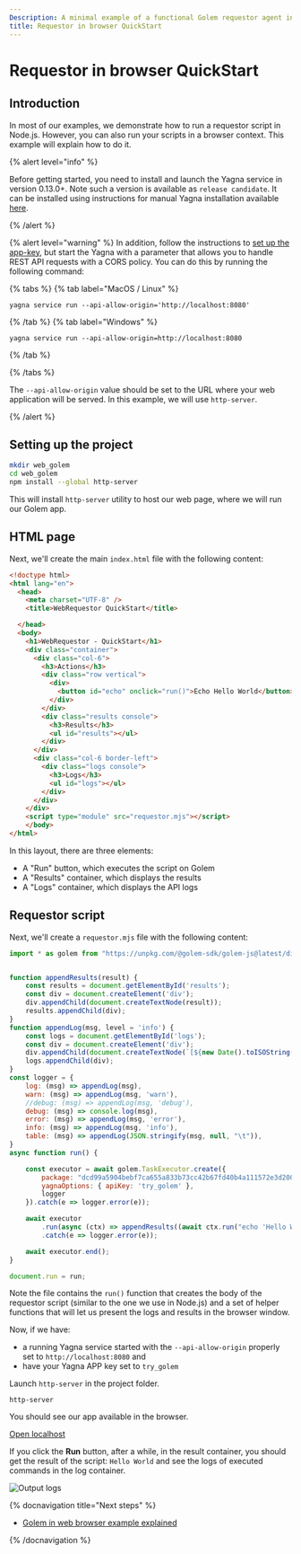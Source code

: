 ```yaml
---
Description: A minimal example of a functional Golem requestor agent in a browser
title: Requestor in browser QuickStart
---
```



# Requestor in browser QuickStart
## Introduction

In most of our examples, we demonstrate how to run a requestor script in Node.js. However, you can also run your scripts in a browser context. This example will explain how to do it.
   

{% alert level="info" %}

Before getting started, you need to install and launch the Yagna service in version 0.13.0+. Note such a version is available as `release candidate`. It can be installed using instructions for manual Yagna installation available [here](/docs/creators/javascript/examples/tools/yagna-installation-for-requestors). 

{% /alert %}

{% alert level="warning" %}
In addition, follow the instructions to [set up the app-key](/docs/creators/javascript/examples/tools/yagna-installation-for-requestors), but start the Yagna with a parameter that allows you to handle REST API requests with a CORS policy. You can do this by running the following command:

{% tabs %}
{% tab label="MacOS / Linux" %}
```shell
yagna service run --api-allow-origin='http://localhost:8080'
```
{% /tab %}
{% tab label="Windows" %}
```shell
yagna service run --api-allow-origin=http://localhost:8080
```
{% /tab %}

{% /tabs %}

The `--api-allow-origin` value should be set to the URL where your web application will be served.
In this example, we will use `http-server`.

{% /alert %}

## Setting up the project

```bash
mkdir web_golem
cd web_golem
npm install --global http-server
```

This will install `http-server` utility to host our web page, where we will run our Golem app.

## HTML page

Next, we'll create the main `index.html` file with the following content:

```html
<!doctype html>
<html lang="en">
  <head>
    <meta charset="UTF-8" />
    <title>WebRequestor QuickStart</title>

  </head>
  <body>
    <h1>WebRequestor - QuickStart</h1>
    <div class="container">
      <div class="col-6">
        <h3>Actions</h3>
        <div class="row vertical">
          <div>
            <button id="echo" onclick="run()">Echo Hello World</button>
          </div>
        </div>
        <div class="results console">
          <h3>Results</h3>
          <ul id="results"></ul>
        </div>
      </div>
      <div class="col-6 border-left">
        <div class="logs console">
          <h3>Logs</h3>
          <ul id="logs"></ul>
        </div>
      </div>
    </div>
    <script type="module" src="requestor.mjs"></script>
    </body>
</html>     
```

In this layout, there are three elements:

- A "Run" button, which executes the script on Golem
- A "Results" container, which displays the results
- A "Logs" container, which displays the API logs


## Requestor script


Next, we'll create a `requestor.mjs` file with the following content:

```js
import * as golem from "https://unpkg.com/@golem-sdk/golem-js@latest/dist/golem-js.min.js"


function appendResults(result) {
    const results = document.getElementById('results');
    const div = document.createElement('div');
    div.appendChild(document.createTextNode(result));
    results.appendChild(div);
}
function appendLog(msg, level = 'info') {
    const logs = document.getElementById('logs');
    const div = document.createElement('div');
    div.appendChild(document.createTextNode(`[${new Date().toISOString()}] [${level}] ${msg}`));
    logs.appendChild(div);
}
const logger = {
    log: (msg) => appendLog(msg),
    warn: (msg) => appendLog(msg, 'warn'),
    //debug: (msg) => appendLog(msg, 'debug'),
    debug: (msg) => console.log(msg),
    error: (msg) => appendLog(msg, 'error'),
    info: (msg) => appendLog(msg, 'info'),
    table: (msg) => appendLog(JSON.stringify(msg, null, "\t")),
}
async function run() {

    const executor = await golem.TaskExecutor.create({
        package: "dcd99a5904bebf7ca655a833b73cc42b67fd40b4a111572e3d2007c3",
        yagnaOptions: { apiKey: 'try_golem' },
        logger
    }).catch(e => logger.error(e));

    await executor
        .run(async (ctx) => appendResults((await ctx.run("echo 'Hello World'")).stdout))
        .catch(e => logger.error(e));

    await executor.end();
}

document.run = run;

```

Note the file contains the `run()` function that creates the body of the requestor script (similar to the one we use in Node.js) and a set of helper functions that will let us present the logs and results in the browser window.

Now, if we have:
- a running Yagna service started with the `--api-allow-origin` properly set to `http://localhost:8080` and 
- have your Yagna APP key set to `try_golem`

Launch `http-server` in the project folder.

```
http-server
```

You should see our app available in the browser.

[ Open localhost ](http://localhost:8080/index)

If you click the __Run__ button, after a while, in the result container, you should get the result of the script: `Hello World` and see the logs of executed commands in the log container.

![Output logs](/browser_log.png)

{% docnavigation title="Next steps" %}

- [Golem in web browser example explained](/docs/creators/javascript/tutorials/running-in-browser)

{% /docnavigation %}


